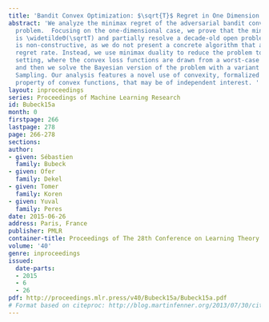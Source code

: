 ```yaml
---
title: 'Bandit Convex Optimization: $\sqrt{T}$ Regret in One Dimension'
abstract: 'We analyze the minimax regret of the adversarial bandit convex optimization
  problem.  Focusing on the one-dimensional case, we prove that the minimax regret
  is \widetildeΘ(\sqrtT) and partially resolve a decade-old open problem. Our analysis
  is non-constructive, as we do not present a concrete algorithm that attains this
  regret rate. Instead, we use minimax duality to reduce the problem to a Bayesian
  setting, where the convex loss functions are drawn from a worst-case distribution,
  and then we solve the Bayesian version of the problem with a variant of Thompson
  Sampling. Our analysis features a novel use of convexity, formalized as a “local-to-global”
  property of convex functions, that may be of independent interest. '
layout: inproceedings
series: Proceedings of Machine Learning Research
id: Bubeck15a
month: 0
firstpage: 266
lastpage: 278
page: 266-278
sections: 
author:
- given: Sébastien
  family: Bubeck
- given: Ofer
  family: Dekel
- given: Tomer
  family: Koren
- given: Yuval
  family: Peres
date: 2015-06-26
address: Paris, France
publisher: PMLR
container-title: Proceedings of The 28th Conference on Learning Theory
volume: '40'
genre: inproceedings
issued:
  date-parts:
  - 2015
  - 6
  - 26
pdf: http://proceedings.mlr.press/v40/Bubeck15a/Bubeck15a.pdf
# Format based on citeproc: http://blog.martinfenner.org/2013/07/30/citeproc-yaml-for-bibliographies/
---
```

